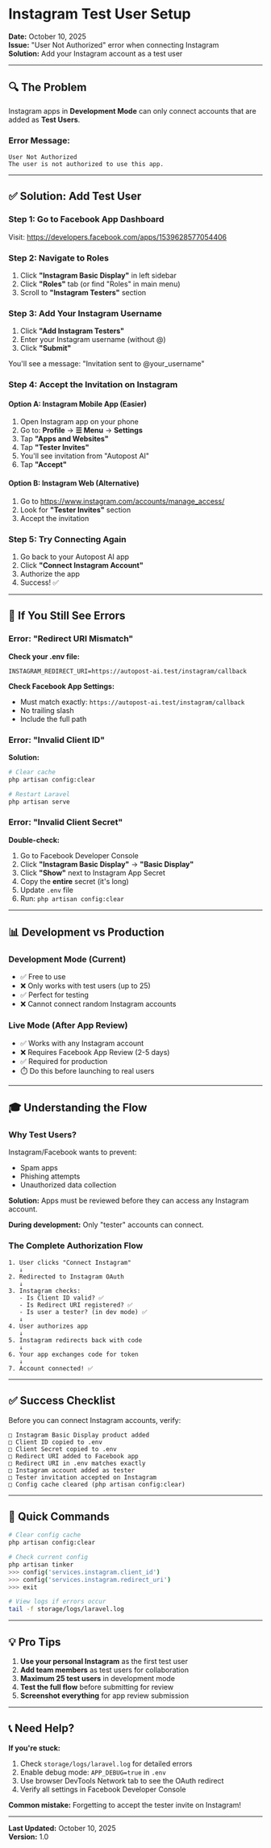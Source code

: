 # Instagram Test User Setup

**Date:** October 10, 2025  
**Issue:** "User Not Authorized" error when connecting Instagram  
**Solution:** Add your Instagram account as a test user

---

## 🔍 The Problem

Instagram apps in **Development Mode** can only connect accounts that are added as **Test Users**.

### Error Message:

```
User Not Authorized
The user is not authorized to use this app.
```

---

## ✅ Solution: Add Test User

### Step 1: Go to Facebook App Dashboard

Visit: https://developers.facebook.com/apps/1539628577054406

### Step 2: Navigate to Roles

1. Click **"Instagram Basic Display"** in left sidebar
2. Click **"Roles"** tab (or find "Roles" in main menu)
3. Scroll to **"Instagram Testers"** section

### Step 3: Add Your Instagram Username

1. Click **"Add Instagram Testers"**
2. Enter your Instagram username (without @)
3. Click **"Submit"**

You'll see a message: "Invitation sent to @your_username"

### Step 4: Accept the Invitation on Instagram

#### Option A: Instagram Mobile App (Easier)

1. Open Instagram app on your phone
2. Go to: **Profile** → **☰ Menu** → **Settings**
3. Tap **"Apps and Websites"**
4. Tap **"Tester Invites"**
5. You'll see invitation from "Autopost AI"
6. Tap **"Accept"**

#### Option B: Instagram Web (Alternative)

1. Go to https://www.instagram.com/accounts/manage_access/
2. Look for **"Tester Invites"** section
3. Accept the invitation

### Step 5: Try Connecting Again

1. Go back to your Autopost AI app
2. Click **"Connect Instagram Account"**
3. Authorize the app
4. Success! ✅

---

## 🎯 If You Still See Errors

### Error: "Redirect URI Mismatch"

**Check your .env file:**

```env
INSTAGRAM_REDIRECT_URI=https://autopost-ai.test/instagram/callback
```

**Check Facebook App Settings:**

- Must match exactly: `https://autopost-ai.test/instagram/callback`
- No trailing slash
- Include the full path

### Error: "Invalid Client ID"

**Solution:**

```bash
# Clear cache
php artisan config:clear

# Restart Laravel
php artisan serve
```

### Error: "Invalid Client Secret"

**Double-check:**

1. Go to Facebook Developer Console
2. Click **"Instagram Basic Display"** → **"Basic Display"**
3. Click **"Show"** next to Instagram App Secret
4. Copy the **entire** secret (it's long)
5. Update `.env` file
6. Run: `php artisan config:clear`

---

## 📊 Development vs Production

### Development Mode (Current)

- ✅ Free to use
- ❌ Only works with test users (up to 25)
- ✅ Perfect for testing
- ❌ Cannot connect random Instagram accounts

### Live Mode (After App Review)

- ✅ Works with any Instagram account
- ❌ Requires Facebook App Review (2-5 days)
- ✅ Required for production
- ⏱️ Do this before launching to real users

---

## 🎓 Understanding the Flow

### Why Test Users?

Instagram/Facebook wants to prevent:

- Spam apps
- Phishing attempts
- Unauthorized data collection

**Solution:** Apps must be reviewed before they can access any Instagram account.

**During development:** Only "tester" accounts can connect.

### The Complete Authorization Flow

```
1. User clicks "Connect Instagram"
   ↓
2. Redirected to Instagram OAuth
   ↓
3. Instagram checks:
   - Is Client ID valid? ✅
   - Is Redirect URI registered? ✅
   - Is user a tester? (in dev mode) ✅
   ↓
4. User authorizes app
   ↓
5. Instagram redirects back with code
   ↓
6. Your app exchanges code for token
   ↓
7. Account connected! ✅
```

---

## ✅ Success Checklist

Before you can connect Instagram accounts, verify:

```
□ Instagram Basic Display product added
□ Client ID copied to .env
□ Client Secret copied to .env
□ Redirect URI added to Facebook app
□ Redirect URI in .env matches exactly
□ Instagram account added as tester
□ Tester invitation accepted on Instagram
□ Config cache cleared (php artisan config:clear)
```

---

## 🚀 Quick Commands

```bash
# Clear config cache
php artisan config:clear

# Check current config
php artisan tinker
>>> config('services.instagram.client_id')
>>> config('services.instagram.redirect_uri')
>>> exit

# View logs if errors occur
tail -f storage/logs/laravel.log
```

---

## 💡 Pro Tips

1. **Use your personal Instagram** as the first test user
2. **Add team members** as test users for collaboration
3. **Maximum 25 test users** in development mode
4. **Test the full flow** before submitting for review
5. **Screenshot everything** for app review submission

---

## 📞 Need Help?

**If you're stuck:**

1. Check `storage/logs/laravel.log` for detailed errors
2. Enable debug mode: `APP_DEBUG=true` in `.env`
3. Use browser DevTools Network tab to see the OAuth redirect
4. Verify all settings in Facebook Developer Console

**Common mistake:** Forgetting to accept the tester invite on Instagram!

---

**Last Updated:** October 10, 2025  
**Version:** 1.0
